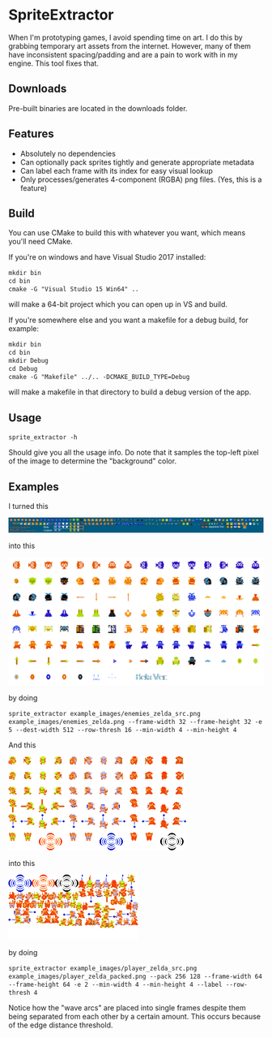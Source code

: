 # SpriteExtractor
When I'm prototyping games, I avoid spending time on art. I do this by grabbing temporary art assets from the internet.
However, many of them have inconsistent spacing/padding and are a pain to work with in my engine. This tool fixes that.

## Downloads
Pre-built binaries are located in the downloads folder.

## Features
* Absolutely no dependencies
* Can optionally pack sprites tightly and generate appropriate metadata
* Can label each frame with its index for easy visual lookup
* Only processes/generates 4-component (RGBA) png files. (Yes, this is a feature)

## Build
You can use CMake to build this with whatever you want, which means you'll need CMake.

If you're on windows and have Visual Studio 2017 installed:

```
mkdir bin
cd bin
cmake -G "Visual Studio 15 Win64" ..
```
will make a 64-bit project which you can open up in VS and build.

If you're somewhere else and you want a makefile for a debug build, for example:

```
mkdir bin
cd bin
mkdir Debug
cd Debug
cmake -G "Makefile" ../.. -DCMAKE_BUILD_TYPE=Debug
```

will make a makefile in that directory to build a debug version of the app.

## Usage
```
sprite_extractor -h
```
Should give you all the usage info.
Do note that it samples the top-left pixel of the image to determine the "background" color.

## Examples

I turned this

![Alt text](example_images/enemies_zelda_src.png?raw=true "Zelda Enemies")

into this

![Alt text](example_images/enemies_zelda.png?raw=true "Zelda Enemies Cleaned Up")

by doing

```
sprite_extractor example_images/enemies_zelda_src.png example_images/enemies_zelda.png --frame-width 32 --frame-height 32 -e 5 --dest-width 512 --row-thresh 16 --min-width 4 --min-height 4
```

And this

![Alt text](example_images/player_zelda_src.png?raw=true "Zelda Player")

into this

![Alt text](example_images/player_zelda_packed.png?raw=true "Zelda Player Cleaned Up")

by doing

```
sprite_extractor example_images/player_zelda_src.png example_images/player_zelda_packed.png --pack 256 128 --frame-width 64 --frame-height 64 -e 2 --min-width 4 --min-height 4 --label --row-thresh 4
```

Notice how the "wave arcs" are placed into single frames despite them being separated from each other by a certain amount.
This occurs because of the edge distance threshold.
